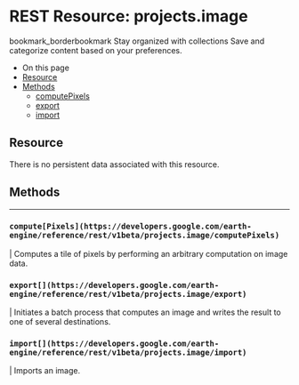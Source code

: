  
#  REST Resource: projects.image
bookmark_borderbookmark Stay organized with collections  Save and categorize content based on your preferences.
  * On this page
  * [Resource](https://developers.google.com/earth-engine/reference/rest/v1beta/projects.image#resource)
  * [Methods](https://developers.google.com/earth-engine/reference/rest/v1beta/projects.image#methods)
    * [computePixels](https://developers.google.com/earth-engine/reference/rest/v1beta/projects.image#computepixels)
    * [export](https://developers.google.com/earth-engine/reference/rest/v1beta/projects.image#export)
    * [import](https://developers.google.com/earth-engine/reference/rest/v1beta/projects.image#import)


## Resource
There is no persistent data associated with this resource.
## Methods  
---  
### `compute[Pixels](https://developers.google.com/earth-engine/reference/rest/v1beta/projects.image/computePixels)`
|  Computes a tile of pixels by performing an arbitrary computation on image data.  
### `export[](https://developers.google.com/earth-engine/reference/rest/v1beta/projects.image/export)`
|  Initiates a batch process that computes an image and writes the result to one of several destinations.  
### `import[](https://developers.google.com/earth-engine/reference/rest/v1beta/projects.image/import)`
|  Imports an image.  
